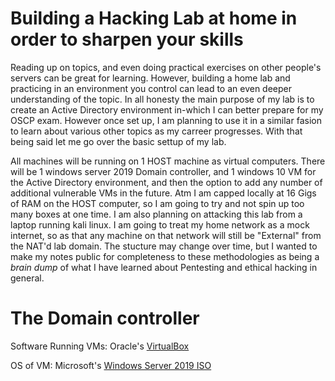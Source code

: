 # Building a Hacking Lab at home in order to sharpen your skills

Reading up on topics, and even doing practical exercises on other people's servers can be great for learning. However, building a home lab and practicing in an environment you control can lead to an even deeper understanding of the topic. In all honesty the main purpose of my lab is to create an Active Directory environment in-which I can better prepare for my OSCP exam. However once set up, I am planning to use it in a similar fasion to learn about various other topics as my carreer progresses. With that being said let me go over the basic settup of my lab.

All machines will be running on 1 HOST machine as virtual computers. There will be 1 windows server 2019 Domain controller, and 1 windows 10 VM for the Active Directory environment, and then the option to add any number of additional vulnerable VMs in the future. Atm I am capped locally at 16 Gigs of RAM on the HOST computer, so I am going to try and not spin up too many boxes at one time. I am also planning on attacking this lab from a laptop running kali linux. I am going to treat my home network as a mock internet, so as that any machine on that network will still be "External" from the NAT'd lab domain. The stucture may change over time, but I wanted to make my notes public for completeness to these methodologies as being a *brain dump* of what I have learned about Pentesting and ethical hacking in general.

# The Domain controller

Software Running VMs: Oracle's [VirtualBox](https://www.virtualbox.org/)

OS of VM: Microsoft's [Windows Server 2019 ISO](https://www.microsoft.com/en-us/evalcenter/evaluate-windows-server-2019)

